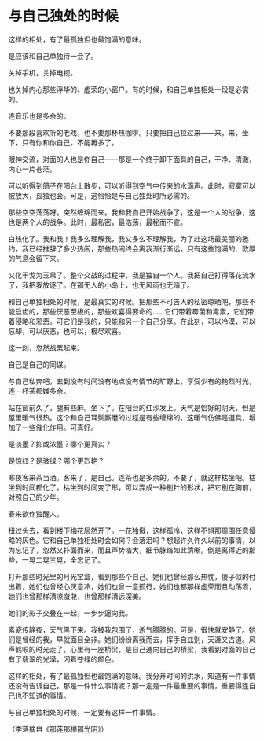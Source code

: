 # 与自己独处的时候

这样的相处，有了最孤独但也最饱满的意味。 

是应该和自己单独待一会了。 

关掉手机，关掉电视。 

也关掉内心那些浮华的、虚荣的小窗户。有的时候，和自己单独相处一段是必需的。 

连音乐也是多余的。 

不要那段喜欢听的老戏，也不要那杯热咖啡。只要把自己拉过来——来，来，坐下，只有你和你自己。不能再多了。 

眼神交流，对面的人也是你自己——那是一个终于卸下面具的自己，干净、清澈，内心一片苍茫。 

可以听得到鸽子在阳台上散步，可以听得到空气中传来的水滴声。此时，寂寞可以被放大，孤独也会。可是，这恰恰是与自己独处时所必需的。 

那些空空荡荡呀，突然缠绵而来。我和我自己开始战争了，这是一个人的战争，这也是两个人的战争。此时，最私密，最浩荡，最秘而不宣。 

白热化了。我和我！我多么理解我，我又多么不理解我，为了赴这场最美丽的邀约，我已经推辞了多少热闹，那些热闹终会离我渐行渐远，只有这些饱满的、敦厚的气息会留下来。 

又化干戈为玉帛了。整个交战的过程中，我是独自一个人。我把自己打得落花流水了，我把我放逐了。在那无人的小岛上，也无风雨也无晴了。 

和自己单独相处的时候，是最真实的时候。把那些不可告人的私密晾晒吧，那些不能启齿的，那些厌恶至极的，那些欢喜得要命的……它们带着霉菌和毒素，它们带着侵略和邪恶。可它们是我的，只能和另一个自己分享。在此刻，可以冷漠，可以忘却，可以厌恶，也可以，极尽欢喜。 

这一刻，忽然战栗起来。 

自己是自己的同谋。 

与自己私奔吧，去到没有时间没有地点没有情节的旷野上，享受少有的艳烈时光，连一杯茶都嫌多余。 

站在窗前久了，腿有些麻。坐下了。在阳台的红沙发上。天气是恰好的阴天，但是屋里暖气很热。这个和自己耳鬓厮磨的过程是有些缠绵的。这暖气仿佛是道具，增加了一些催化作用。可真好。 

是淡墨？抑或浓墨？哪个更真实？ 

是惊红？是骇绿？哪个更烈艳？ 

寒夜客来茶当酒。客来了，是自己。连茶也是多余的。不要了，就这样枯坐吧。枯坐到时间都化了，枯坐到时间变了形，可以弄成一种别针的形状，把它别在胸前，对照自己的少年。 

春来欲作独醒人。 

扭过头去，看到楼下梅花居然开了。一花独傲，这样孤冷，这样不惧那周围任意侵略的灰色。它和自己单独相处时会如何？会落泪吗？想起许久许久以前的事情，以为忘记了，忽然又扑面而来，而且声势浩大，细节脉络如此清晰。倒是离得近的那些，一晃二晃三晃，全忘记了。 

打开那些时光里的月光宝盒，看到那些个自己。她们也曾经那么热忱，傻子似的付出着，她们也曾经心灰意冷，她们也曾一意孤行，她们也都那样虚荣而且动荡着，她们也曾那样清凉潋滟，也曾那样清远深美。 

她们的影子交叠在一起，一步步逼向我。 

素瓷传静夜，天气黑下来。我被我包围了，杀气腾腾的。可是，很快就安静了。她们是曾经的我，早就面目全非。她们纷纷离我而去，挥手自兹别，天涯又古道。风声鹤唳的时光走了，心里有一座桥梁，是自己通向自己的桥梁，我看到对面的自己有了翡翠的光泽，闪着苍绿的颜色。 

这样的相处，有了最孤独但也最饱满的意味。我分开时间的洪水，知道有一件事情还没有告诉自己，那是一件什么事情呢？那一定是一件最重要的事情，重要得连自己也不知道的事情。 

与自己单独相处的时候，一定要有这样一件事情。 

（李落摘自《那莲那禅那光阴》）